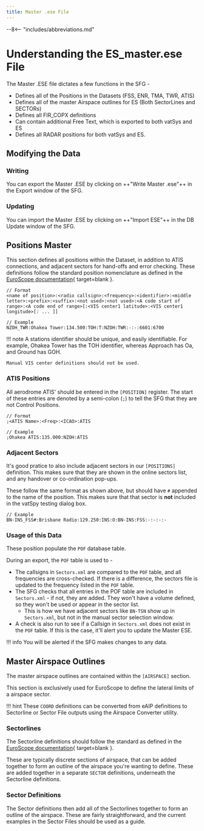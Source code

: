 ```yaml
---
title: Master .ese File
---
```


--8<-- "includes/abbreviations.md"

# Understanding the ES_master.ese File

The Master .ESE file dictates a few functions in the SFG -

- Defines all of the Positions in the Datasets (FSS, ENR, TMA, TWR, ATIS)
- Defines all of the master Airspace outlines for ES (Both SectorLines and SECTORs)
- Defines all FIR_COPX definitions
- Can contain additional Free Text, which is exported to both vatSys and ES
- Defines all RADAR positions for both vatSys and ES.

## Modifying the Data

### Writing

You can export the Master .ESE by clicking on ++"Write Master .ese"++ in the Export window of the SFG.

### Updating

You can import the Master .ESE by clicking on ++"Import ESE"++ in the DB Update window of the SFG.

## Positions Master

This section defines all positions within the Dataset, in addition to ATIS connections, and adjacent sectors for hand-offs and error checking. These definitions follow the standard position nomenclature as defined in the [EuroScope documentation](https://www.euroscope.hu/wp/ese-files-description/){ target=blank }.

```
// Format
<name of position>:<radio callsign>:<frequency>:<identifier>:<middle letter>:<prefix>:<suffix>:<not used>:<not used>:<A code start of range>:<A code end of range>[:<VIS center1 latitude>:<VIS center1 longitude>[: ... ]]

// Example
NZOH_TWR:Ohakea Tower:134.500:TOH:T:NZOH:TWR:-:-:6601:6700

```

!!! note
    A stations identifier should be unique, and easily identifiable. For example, Ohakea Tower has the TOH identifier, whereas Approach has Oa, and Ground has GOH. 

    Manual VIS center definitions should not be used.

### ATIS Positions

All aerodrome ATIS' should be entered in the `[POSITION]` register. The start of these entries are denoted by a semi-colon (`;`) to tell the SFG that they are not Control Positions.

```
// Format
;<ATIS Name>:<Freq>:<ICAO>:ATIS

// Example
;Ohakea ATIS:135.000:NZOH:ATIS
```

### Adjacent Sectors

It's good pratice to also include adjacent sectors in our `[POSITIONS]` definition. This makes sure that they are shown in the online sectors list, and any handover or co-ordination pop-ups. 

These follow the same format as shown above, but should have `#` appended to the name of the position. This makes sure that that sector is **not** included in the vatSpy testing dialog box.

```
// Example
BN-INS_FSS#:Brisbane Radio:129.250:INS:O:BN-INS:FSS:-:-:-:-
```

### Usage of this Data

These position populate the `POF` database table. 

During an export, the `POF` table is used to -

- The callsigns in `Sectors.xml` are compared to the `POF` table, and all frequencies are cross-checked. If there is a difference, the sectors file is updated to the frequency listed in the `POF` table.
- The SFG checks that all entries in the POF table are included in `Sectors.xml` - if not, they are added. They won't have a volume defined, so they won't be used or appear in the sector list. 
    - This is how we have adjacent sectors like `BN-TSN` show up in `Sectors.xml`, but not in the manual sector selection window.
- A check is also run to see if a Callsign in `Sectors.xml` does not exist in the `POF` table. If this is the case, it'll alert you to update the Master ESE.


!!! info
    You will be alerted if the SFG makes changes to any data.

## Master Airspace Outlines

The master airspace outlines are contained within the `[AIRSPACE]` section.

This section is exclusively used for EuroScope to define the lateral limits of a airspace sector.

!!! hint
    These `COORD` definitions can be converted from eAIP definitions to Sectorline or Sector File outputs using the Airspace Converter utility.

### Sectorlines

The Sectorline definitions should follow the standard as defined in the [EuroScope documentation](https://www.euroscope.hu/wp/ese-files-description/){ target=blank }.

These are typically discrete sections of airspace, that can be added together to form an outline of the airspace you're wanting to define. These are added together in a separate `SECTOR` definitions, underneath the Sectorline definitions.

### Sector Definitions

The Sector definitions then add all of the Sectorlines together to form an outline of the airspace. These are fairly straightforward, and the current examples in the Sector Files should be used as a guide.